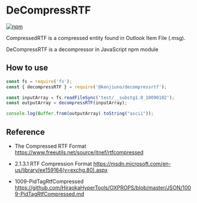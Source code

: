 # DeCompressRTF

[![npm](https://img.shields.io/npm/v/@kenjiuno/decompressrtf)](https://www.npmjs.com/package/@kenjiuno/decompressrtf)

CompressedRTF is a compressed entity found in Outlook Item File (.msg).

DeCompressRTF is a decompressor in JavaScript npm module

## How to use

```javascript
const fs = require('fs');
const { decompressRTF } = require('@kenjiuno/decompressrtf');

const inputArray = fs.readFileSync('test/__substg1.0_10090102');
const outputArray = decompressRTF(inputArray);

console.log(Buffer.from(outputArray).toString("ascii"));
```

## Reference

- The Compressed RTF Format
  https://www.freeutils.net/source/jtnef/rtfcompressed

- 2.1.3.1 RTF Compression Format
  https://msdn.microsoft.com/en-us/library/ee159164(v=exchg.80).aspx

- 1009-PidTagRtfCompressed
  https://github.com/HiraokaHyperTools/OXPROPS/blob/master/JSON/1009-PidTagRtfCompressed.md
